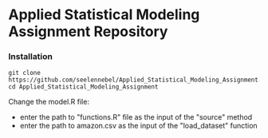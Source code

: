 # Applied Statistical Modeling Assignment Repository
### Installation
```
git clone https://github.com/seelennebel/Applied_Statistical_Modeling_Assignment.git
cd Applied_Statistical_Modeling_Assignment
```
Change the model.R file:
- enter the path to "functions.R" file as the input of the "source" method
- enter the path to amazon.csv as the input of the "load_dataset" function
